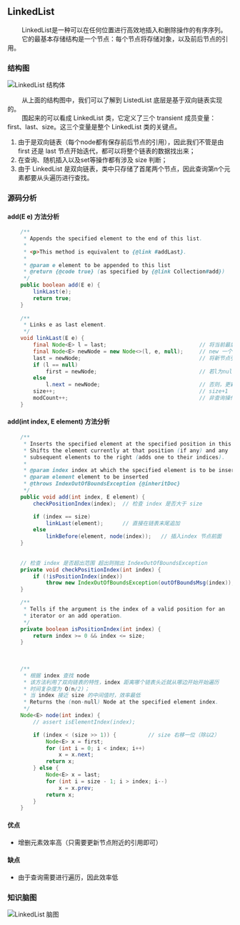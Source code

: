## LinkedList
&emsp; &emsp;LinkedList是一种可以在任何位置进行高效地插入和删除操作的有序序列。  
&emsp; &emsp;它的最基本存储结构是一个节点：每个节点将存储对象，以及前后节点的引用。


### 结构图
![LinkedList 结构体](https://github.com/suifeng412/JCKTree/blob/master/ximd/collection/03-LinkedList%E7%BB%93%E6%9E%84%E5%9B%BE.jpg)



&emsp; &emsp;从上面的结构图中，我们可以了解到 ListedList 底层是基于双向链表实现的。  
&emsp; &emsp;围起来的可以看成 LinkedList 类，它定义了三个 transient 成员变量：first、last、size。这三个变量是整个 LinkedList 类的关键点。
1. 由于是双向链表（每个node都有保存前后节点的引用），因此我们不管是由 first 还是 last 节点开始迭代，都可以将整个链表的数据找出来；
2. 在查询、随机插入以及set等操作都有涉及 size 判断；
3. 由于 LinkedList 是双向链表，类中只存储了首尾两个节点，因此查询第n个元素都要从头遍历进行查找。


### 源码分析

#### add(E e) 方法分析
```java
    /**
     * Appends the specified element to the end of this list.
     *
     * <p>This method is equivalent to {@link #addLast}.
     *
     * @param e element to be appended to this list
     * @return {@code true} (as specified by {@link Collection#add})
     */
    public boolean add(E e) {
        linkLast(e);
        return true;
    }
    
    /**
     * Links e as last element.
     */
    void linkLast(E e) {
        final Node<E> l = last;                             // 将当前最后一个元素寄存在 l
        final Node<E> newNode = new Node<>(l, e, null);     // new 一个新节点：pre的引用为l；存储元素为e；next的引用为null
        last = newNode;                                     // 将新节点引用覆盖成员变量 last
        if (l == null)                                      
            first = newNode;                                // 若l为null，说明之前链表为空，此时新节点为首个元素
        else
            l.next = newNode;                               // 否则，更新l的next引用
        size++;                                             // size+1
        modCount++;                                         // 非查询操作 modCount 都会 +1
    }
```

#### add(int index, E element) 方法分析
```java
    /**
     * Inserts the specified element at the specified position in this list.
     * Shifts the element currently at that position (if any) and any
     * subsequent elements to the right (adds one to their indices).
     *
     * @param index index at which the specified element is to be inserted
     * @param element element to be inserted
     * @throws IndexOutOfBoundsException {@inheritDoc}
     */
    public void add(int index, E element) {
        checkPositionIndex(index);  // 检查 index 是否大于 size

        if (index == size)
            linkLast(element);      // 直接在链表末尾追加
        else
            linkBefore(element, node(index));   // 插入index 节点前面
    }
    
    
    // 检查 index 是否超出范围 超出则抛出 IndexOutOfBoundsException
    private void checkPositionIndex(int index) {
        if (!isPositionIndex(index))
            throw new IndexOutOfBoundsException(outOfBoundsMsg(index));
    }

    /**
     * Tells if the argument is the index of a valid position for an
     * iterator or an add operation.
     */
    private boolean isPositionIndex(int index) {
        return index >= 0 && index <= size;
    }
    
    
    
    /**
     * 根据 index 查找 node
     * 该方法利用了双向链表的特性，index 距离哪个链表头近就从哪边开始开始遍历
     * 时间复杂度为 O(n/2)；
     * 当 index 接近 size 的中间值时，效率最低
     * Returns the (non-null) Node at the specified element index.
     */
    Node<E> node(int index) {
        // assert isElementIndex(index);

        if (index < (size >> 1)) {          // size 右移一位（除以2）
            Node<E> x = first;
            for (int i = 0; i < index; i++)
                x = x.next;
            return x;
        } else {
            Node<E> x = last;
            for (int i = size - 1; i > index; i--)
                x = x.prev;
            return x;
        }
    }

```


#### 优点
+ 增删元素效率高（只需要更新节点附近的引用即可）


#### 缺点
+ 由于查询需要进行遍历，因此效率低

### 知识脑图
![LinkedList 脑图](https://github.com/suifeng412/JCKTree/blob/master/ximd/collection/03-LinkedList.jpg)
